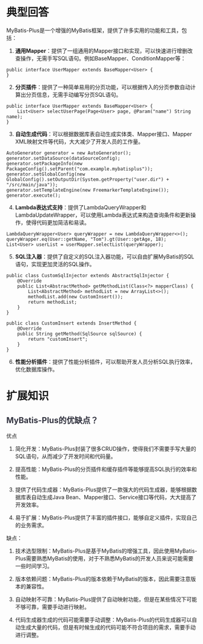 # 典型回答


MyBatis-Plus是一个增强的MyBatis框架，提供了许多实用的功能和工具，包括：



1. **通用Mapper**：提供了一组通用的Mapper接口和实现，可以快速进行增删改查操作，无需手写SQL语句。例如BaseMapper、ConditionMapper等：

```plain
public interface UserMapper extends BaseMapper<User> {
}
```



2. **分页插件**：提供了一种简单易用的分页功能，可以根据传入的分页参数自动计算出分页信息，无需手动编写分页SQL语句。



```plain
public interface UserMapper extends BaseMapper<User> {
    List<User> selectUserPage(Page<User> page, @Param("name") String name);
}
```



3. **自动生成代码**：可以根据数据库表自动生成实体类、Mapper接口、Mapper XML映射文件等代码，大大减少了开发人员的工作量。



```plain
AutoGenerator generator = new AutoGenerator();
generator.setDataSource(dataSourceConfig);
generator.setPackageInfo(new PackageConfig().setParent("com.example.mybatisplus"));
generator.setGlobalConfig(new GlobalConfig().setOutputDir(System.getProperty("user.dir") + "/src/main/java"));
generator.setTemplateEngine(new FreemarkerTemplateEngine());
generator.execute();
```



4. **Lambda表达式支持**：提供了LambdaQueryWrapper和LambdaUpdateWrapper，可以使用Lambda表达式来构造查询条件和更新操作，使得代码更加简洁和易读。



```plain
LambdaQueryWrapper<User> queryWrapper = new LambdaQueryWrapper<>();
queryWrapper.eq(User::getName, "Tom").gt(User::getAge, 18);
List<User> userList = userMapper.selectList(queryWrapper);
```



5. **SQL注入器**：提供了自定义的SQL注入器功能，可以自由扩展MyBatis的SQL语句，实现更加灵活的SQL操作。



```plain
public class CustomSqlInjector extends AbstractSqlInjector {
    @Override
    public List<AbstractMethod> getMethodList(Class<?> mapperClass) {
        List<AbstractMethod> methodList = new ArrayList<>();
        methodList.add(new CustomInsert());
        return methodList;
    }
}

public class CustomInsert extends InsertMethod {
    @Override
    public String getMethod(SqlSource sqlSource) {
        return "customInsert";
    }
}
```



6. **性能分析插件**：提供了性能分析插件，可以帮助开发人员分析SQL执行效率，优化数据库操作。



# 扩展知识
## <font style="color:rgb(52, 53, 65);">MyBatis-Plus的优缺点？</font>


优点

1. 简化开发：MyBatis-Plus封装了很多CRUD操作，使得我们不需要手写大量的SQL语句，从而减少了开发时间和代码量。



2. 提高性能：MyBatis-Plus的分页插件和缓存插件等能够提高SQL执行的效率和性能。



3. 提供了代码生成器：MyBatis-Plus提供了一款强大的代码生成器，能够根据数据库表自动生成Java Bean、Mapper接口、Service接口等代码，大大提高了开发效率。



4. 易于扩展：MyBatis-Plus提供了丰富的插件接口，能够自定义插件，实现自己的业务需求。



缺点：

1. 技术选型限制：MyBatis-Plus是基于MyBatis的增强工具，因此使用MyBatis-Plus需要熟悉MyBatis的使用，对于不熟悉MyBatis的开发人员来说可能需要一些时间学习。



2. 版本依赖问题：MyBatis-Plus的版本依赖于MyBatis的版本，因此需要注意版本的兼容性。



3. 自动映射不可靠：MyBatis-Plus提供了自动映射功能，但是在某些情况下可能不够可靠，需要手动进行映射。



4. 代码生成器生成的代码可能需要手动调整：MyBatis-Plus的代码生成器可以自动生成大量的代码，但是有时候生成的代码可能不符合项目的需求，需要手动进行调整。



